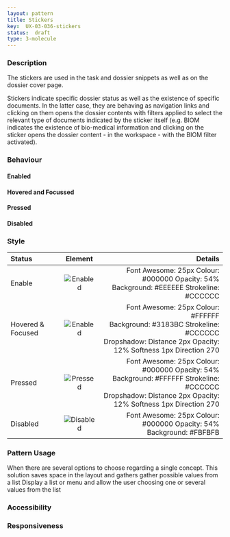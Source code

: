 ```yaml
---
layout: pattern
title: Stickers
key:  UX-03-036-stickers
status:  draft 
type: 3-molecule
---
```



### Description

The stickers are used in the task and dossier snippets as well as on the dossier cover page.

Stickers indicate specific dossier status as well as the existence of specific documents. In the latter case, they are behaving as navigation links and clicking on them opens the dossier contents with filters applied to select the relevant type of documents indicated by the sticker itself (e.g. BIOM indicates the existence of bio-medical information and clicking on the sticker opens the dossier content - in the workspace - with the BIOM filter activated).

### Behaviour

#### Enabled

#### Hovered and Focussed

#### Pressed

#### Disabled




### Style

| Status             | Element                                                  | Details                                 |
| :------------------ |:--------------------------------------------------------:| ---------------------------------------:|
| Enable             | ![Enabled  ](ux04resources/sdd-e2.png "Enabled ")  | Font Awesome: 25px   Colour: #000000 Opacity: 54% <br/>Background: #EEEEEE  Strokeline: #CCCCCC |
| Hovered & Focused &nbsp;&nbsp;&nbsp;&nbsp; | ![Enabled  ](ux04resources/sdd-hf2.png "Hovered & Focused ") | &nbsp;&nbsp;&nbsp;&nbsp; Font Awesome: 25px   Colour: #FFFFFF <br/>Background: #3183BC Strokeline: #CCCCCC	<br/>Dropshadow: Distance 2px Opacity: 12% Softness 1px  Direction 270 |
| Pressed            | ![Pressed  ](ux04resources/sdd-p2.png "Pressed  ") | Font Awesome: 25px   Colour: #000000 Opacity: 54% <br/>Background: #FFFFFF  Strokeline: #CCCCCC <br/>Dropshadow: Distance 2px Opacity: 12% Softness 1px  Direction 270 |
| Disabled            | ![Disabled  ](ux04resources/sdd-d2.png "Disabled  ") | Font Awesome: 25px   Colour: #000000 Opacity: 54% <br/>Background: #FBFBFB |



### Pattern Usage
When there are several options to choose regarding a single concept. This solution saves space in the layout and gathers gather possible values from a list
Display a list or menu and allow the user choosing one or several values from the list 



### Accessibility

### Responsiveness
